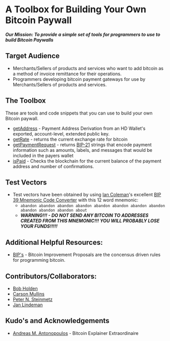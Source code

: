 # A Toolbox for Building Your Own Bitcoin Paywall
***Our Mission: To provide a simple set of tools for programmers to use to build Bitcoin Paywalls***

## Target Audience
* Merchants/Sellers of products and services who want to add bitcoin as a method of invoice remittance for their operations.
* Programmers developing bitcoin payment gateways for use by Merchants/Sellers of products and services.

## The Toolbox
These are tools and code snippets that you can use to build your own Bitcoin paywall.
* [getAddress](https://github.com/EAWF/Bitcoin-Merchants-Toolbox) - Payment Address Derivation from an HD Wallet's exported, account-level, extended public key.
* [getRate](https://github.com/EAWF/Bitcoin-Merchants-Toolbox) - returns the current exchange rate for bitcoin
* [getPaymentRequest](https://github.com/EAWF/Bitcoin-Merchants-Toolbox) - returns [BIP-21](https://github.com/bitcoin/bips/blob/master/bip-0021.mediawiki) strings that encode payment information such as amounts, labels, and messages that would be included in the payers wallet
* [isPaid](https://github.com/EAWF/Bitcoin-Merchants-Toolbox) - Checks the blockchain for the current balance of the payment address and number of confirmations.

## Test Vectors
* Test vectors have been obtained by using [Ian Coleman](https://iancoleman.io)'s excellent [BIP 39 Mnemonic Code Converter](https://github.com/iancoleman/bip39) with this 12 word mnemonic:
  - ```abandon abandon abandon abandon abandon abandon abandon abandon abandon abandon abandon about```
  - ***WARNING!!! - DO NOT SEND ANY BITCOIN TO ADDRESSES CREATED FROM THIS MNEMONIC!!! YOU WILL PROBABLY LOSE YOUR FUNDS!!!!!***
  
## Additional Helpful Resources:
* [BIP's](https://github.com/bitcoin/bips) - Bitcoin Improvement Proposals are the concensus driven rules for programming bitcoin.

## Contributors/Collaborators:
* [Bob Holden](https://github.com/EAWF)
* [Carson Mullins](https://github.com/Septem151)
* [Peter N. Steinmetz](https://github.com/PeterNSteinmetz)
* [Jan Lindeman](https://github.com/rgex)

## Kudo's and Acknowledgements
* [Andreas M. Antonopoulos](https://aantonop.com/) - Bitcoin Explainer Extraordinaire
